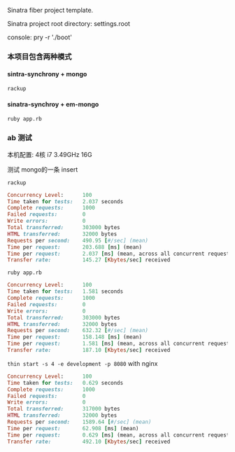 Sinatra fiber project template.

Sinatra project root directory: settings.root

console: pry -r './boot'

### 本项目包含两种模式

#### sintra-synchrony + mongo
`rackup`

#### sinatra-synchroy + em-mongo
`ruby app.rb`

### ab 测试

本机配置: 4核 i7 3.49GHz 16G

测试 mongo的一条 insert

`rackup`
```ruby
Concurrency Level:      100
Time taken for tests:   2.037 seconds
Complete requests:      1000
Failed requests:        0
Write errors:           0
Total transferred:      303000 bytes
HTML transferred:       32000 bytes
Requests per second:    490.95 [#/sec] (mean)
Time per request:       203.688 [ms] (mean)
Time per request:       2.037 [ms] (mean, across all concurrent requests)
Transfer rate:          145.27 [Kbytes/sec] received

```

`ruby app.rb`
```ruby
Concurrency Level:      100
Time taken for tests:   1.581 seconds
Complete requests:      1000
Failed requests:        0
Write errors:           0
Total transferred:      303000 bytes
HTML transferred:       32000 bytes
Requests per second:    632.32 [#/sec] (mean)
Time per request:       158.148 [ms] (mean)
Time per request:       1.581 [ms] (mean, across all concurrent requests)
Transfer rate:          187.10 [Kbytes/sec] received
```

`thin start -s 4 -e development -p 8080`  with nginx
```ruby
Concurrency Level:      100
Time taken for tests:   0.629 seconds
Complete requests:      1000
Failed requests:        0
Write errors:           0
Total transferred:      317000 bytes
HTML transferred:       32000 bytes
Requests per second:    1589.64 [#/sec] (mean)
Time per request:       62.908 [ms] (mean)
Time per request:       0.629 [ms] (mean, across all concurrent requests)
Transfer rate:          492.10 [Kbytes/sec] received
```

